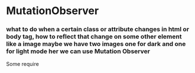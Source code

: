 <h1> MutationObserver </h1>

<h3> what to do when a certain class or attribute changes in html or body tag, how to reflect that change on some other element like a image maybe we have two images one for dark and one for light mode her we can use Mutation Observer </h3>

<p> Some require  </p>